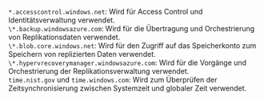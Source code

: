 ``*.accesscontrol.windows.net``: Wird für Access Control und Identitätsverwaltung verwendet.<br>``\*.backup.windowsazure.com``: Wird für die Übertragung und Orchestrierung von Replikationsdaten verwendet. <br> ``\*.blob.core.windows.net``: Wird für den Zugriff auf das Speicherkonto zum Speichern von replizierten Daten verwendet.<br> ``\*.hypervrecoverymanager.windowsazure.com``: Wird für die Vorgänge und Orchestrierung der Replikationsverwaltung verwendet.<br>
``time.nist.gov`` und ``time.windows.com``: Wird zum Überprüfen der Zeitsynchronisierung zwischen Systemzeit und globaler Zeit verwendet.


<!--HONumber=Feb17_HO2-->


